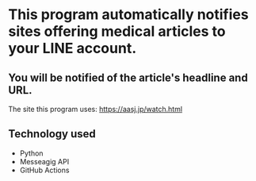 # This program automatically notifies sites offering medical articles to your LINE account.
## You will be notified of the article's headline and URL.
The site this program uses: https://aasj.jp/watch.html
## Technology used
- Python
- Messeagig API
- GitHub Actions
